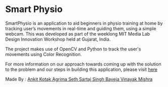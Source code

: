 # Smart Physio

SmartPhysio is an application to aid beginners in physio training at home by tracking user’s movements in real-time and guiding them, using a simple webcam. This was developed as part of the weeklong MIT Media Lab Design Innovation Workshop held at Gujarat, India.

The project makes use of OpenCV and Python to track the user's movements using Color Recognition.

For more information on our approach towards coming up with the solution to the problem and our steps in building this application, please visit <a href="http://buildinprogress.media.mit.edu/projects/2269/steps"> here </a>

Made By :
<a href="https://github.com/ankitkotak93" target="__blank"> Ankit Kotak </a>
<a href="https://github.com/agrimaseth" target="__blank"> Agrima Seth </a>
<a href="https://github.com/sartaj10" target="__blank"> Sartaj Singh Baveja </a>
<a href="https://github.com/vin101" target="__blank"> Vinayak Mishra </a>
